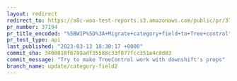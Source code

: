 ```yaml
---
layout: redirect
redirect_to: https://a8c-woo-test-reports.s3.amazonaws.com/public/pr/37194/api/index.html
pr_number: 37194
pr_title_encoded: "%5BWIP%5D%3A+Migrate+category+field+to+Tree+control"
pr_test_type: api
last_published: "2023-03-13 18:38:17 +0000"
commit_sha: 3408818f6799adf35588c33f077fcc351e4c8d83
commit_message: "Try to make TreeControl work with downshift's props"
branch_name: update/category-field2
---
```

